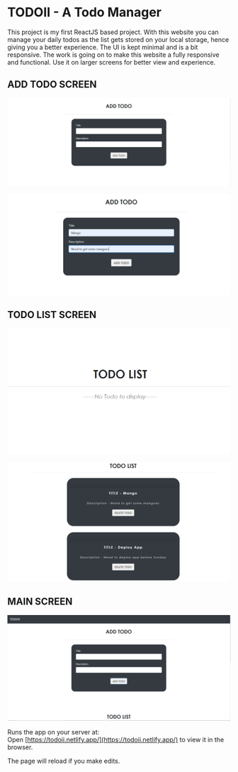 # TODOII - A Todo Manager

This project is my first ReactJS based project. With this website you can manage your daily todos as the list gets stored on your local storage, hence giving you a better experience. The UI is kept minimal and is a bit responsive. The work is going on to make this website a fully responsive and functional. Use it on larger screens for better view and experience.


## ADD TODO SCREEN
![Add Todo-1](/images/add.PNG)

![Add Todo-2](/images/add2.PNG)


## TODO LIST SCREEN 
![Todo-List-1](/images/list1.PNG)

![Todo-List-2](/images/list2.PNG)


## MAIN SCREEN 
![Todo](/images/final.PNG)


Runs the app on your server at: <br>
Open [https://todoii.netlify.app/](https://todoii.netlify.app/) to view it in the browser.

The page will reload if you make edits. 

